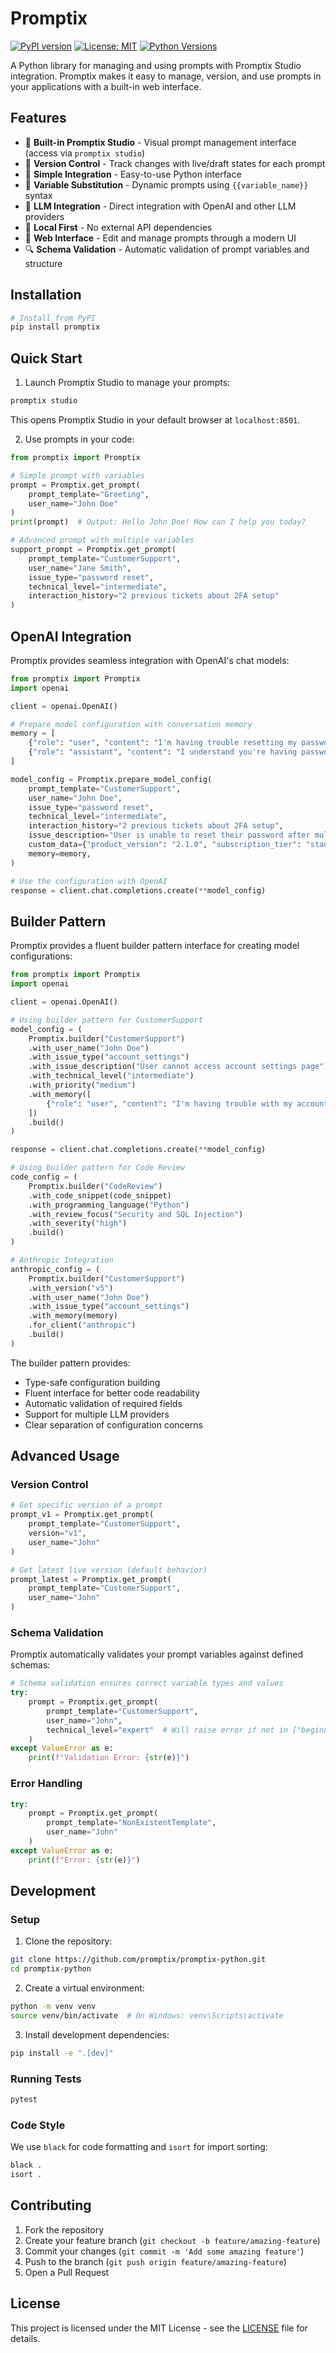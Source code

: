 # Promptix

[![PyPI version](https://badge.fury.io/py/promptix.svg)](https://badge.fury.io/py/promptix)
[![License: MIT](https://img.shields.io/badge/License-MIT-yellow.svg)](https://opensource.org/licenses/MIT)
[![Python Versions](https://img.shields.io/pypi/pyversions/promptix.svg)](https://pypi.org/project/promptix/)

A Python library for managing and using prompts with Promptix Studio integration. Promptix makes it easy to manage, version, and use prompts in your applications with a built-in web interface.

## Features

- 🎯 **Built-in Promptix Studio** - Visual prompt management interface (access via `promptix studio`)
- 🔄 **Version Control** - Track changes with live/draft states for each prompt
- 🔌 **Simple Integration** - Easy-to-use Python interface
- 📝 **Variable Substitution** - Dynamic prompts using `{{variable_name}}` syntax
- 🤖 **LLM Integration** - Direct integration with OpenAI and other LLM providers
- 🏃 **Local First** - No external API dependencies
- 🎨 **Web Interface** - Edit and manage prompts through a modern UI
- 🔍 **Schema Validation** - Automatic validation of prompt variables and structure

## Installation

```bash
# Install from PyPI
pip install promptix
```

## Quick Start

1. Launch Promptix Studio to manage your prompts:

```bash
promptix studio
```

This opens Promptix Studio in your default browser at `localhost:8501`.

2. Use prompts in your code:

```python
from promptix import Promptix

# Simple prompt with variables
prompt = Promptix.get_prompt(
    prompt_template="Greeting",
    user_name="John Doe"
)
print(prompt)  # Output: Hello John Doe! How can I help you today?

# Advanced prompt with multiple variables
support_prompt = Promptix.get_prompt(
    prompt_template="CustomerSupport",
    user_name="Jane Smith",
    issue_type="password reset",
    technical_level="intermediate",
    interaction_history="2 previous tickets about 2FA setup"
)
```

## OpenAI Integration

Promptix provides seamless integration with OpenAI's chat models:

```python
from promptix import Promptix
import openai

client = openai.OpenAI()

# Prepare model configuration with conversation memory
memory = [
    {"role": "user", "content": "I'm having trouble resetting my password"},
    {"role": "assistant", "content": "I understand you're having password reset issues. Could you tell me what happens when you try?"}
]

model_config = Promptix.prepare_model_config(
    prompt_template="CustomerSupport",
    user_name="John Doe",
    issue_type="password reset",
    technical_level="intermediate",
    interaction_history="2 previous tickets about 2FA setup",
    issue_description="User is unable to reset their password after multiple attempts",
    custom_data={"product_version": "2.1.0", "subscription_tier": "standard"},
    memory=memory,
)

# Use the configuration with OpenAI
response = client.chat.completions.create(**model_config)
```

## Builder Pattern

Promptix provides a fluent builder pattern interface for creating model configurations:

```python
from promptix import Promptix
import openai

client = openai.OpenAI()

# Using builder pattern for CustomerSupport
model_config = (
    Promptix.builder("CustomerSupport")
    .with_user_name("John Doe")
    .with_issue_type("account_settings")
    .with_issue_description("User cannot access account settings page")
    .with_technical_level("intermediate")
    .with_priority("medium")
    .with_memory([
        {"role": "user", "content": "I'm having trouble with my account settings"}
    ])
    .build()
)

response = client.chat.completions.create(**model_config)

# Using builder pattern for Code Review
code_config = (
    Promptix.builder("CodeReview")
    .with_code_snippet(code_snippet)
    .with_programming_language("Python")
    .with_review_focus("Security and SQL Injection")
    .with_severity("high")
    .build()
)

# Anthropic Integration
anthropic_config = (
    Promptix.builder("CustomerSupport")
    .with_version("v5")
    .with_user_name("John Doe")
    .with_issue_type("account_settings")
    .with_memory(memory)
    .for_client("anthropic")
    .build()
)
```

The builder pattern provides:
- Type-safe configuration building
- Fluent interface for better code readability
- Automatic validation of required fields
- Support for multiple LLM providers
- Clear separation of configuration concerns

## Advanced Usage

### Version Control

```python
# Get specific version of a prompt
prompt_v1 = Promptix.get_prompt(
    prompt_template="CustomerSupport",
    version="v1",
    user_name="John"
)

# Get latest live version (default behavior)
prompt_latest = Promptix.get_prompt(
    prompt_template="CustomerSupport",
    user_name="John"
)
```

### Schema Validation

Promptix automatically validates your prompt variables against defined schemas:

```python
# Schema validation ensures correct variable types and values
try:
    prompt = Promptix.get_prompt(
        prompt_template="CustomerSupport",
        user_name="John",
        technical_level="expert"  # Will raise error if not in ["beginner", "intermediate", "advanced"]
    )
except ValueError as e:
    print(f"Validation Error: {str(e)}")
```

### Error Handling

```python
try:
    prompt = Promptix.get_prompt(
        prompt_template="NonExistentTemplate",
        user_name="John"
    )
except ValueError as e:
    print(f"Error: {str(e)}")
```

## Development

### Setup

1. Clone the repository:
```bash
git clone https://github.com/promptix/promptix-python.git
cd promptix-python
```

2. Create a virtual environment:
```bash
python -m venv venv
source venv/bin/activate  # On Windows: venv\Scripts\activate
```

3. Install development dependencies:
```bash
pip install -e ".[dev]"
```

### Running Tests

```bash
pytest
```

### Code Style

We use `black` for code formatting and `isort` for import sorting:

```bash
black .
isort .
```

## Contributing

1. Fork the repository
2. Create your feature branch (`git checkout -b feature/amazing-feature`)
3. Commit your changes (`git commit -m 'Add some amazing feature'`)
4. Push to the branch (`git push origin feature/amazing-feature`)
5. Open a Pull Request

## License

This project is licensed under the MIT License - see the [LICENSE](LICENSE) file for details. 